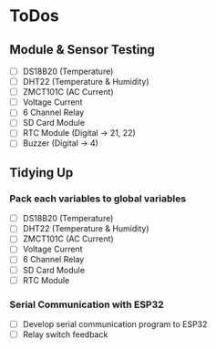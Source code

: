 # ToDos

## Module & Sensor Testing
- [ ] DS18B20 (Temperature)
- [ ] DHT22 (Temperature & Humidity)
- [ ] ZMCT101C (AC Current)
- [ ] Voltage Current
- [ ] 6 Channel Relay
- [ ] SD Card Module
- [ ] RTC Module (Digital -> 21, 22)
- [ ] Buzzer (Digital -> 4)

## Tidying Up
### Pack each variables to global variables
- [ ] DS18B20 (Temperature)
- [ ] DHT22 (Temperature & Humidity)
- [ ] ZMCT101C (AC Current)
- [ ] Voltage Current
- [ ] 6 Channel Relay
- [ ] SD Card Module
- [ ] RTC Module
### Serial Communication with ESP32
- [ ] Develop serial communication program to ESP32
- [ ] Relay switch feedback